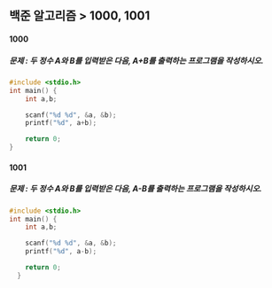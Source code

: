 
## 백준 알고리즘 > 1000, 1001

#### 1000
##### 문제 : 두 정수 A와 B를 입력받은 다음, A+B를 출력하는 프로그램을 작성하시오.
``` c
#include <stdio.h>
int main() {
    int a,b;

    scanf("%d %d", &a, &b);
    printf("%d", a+b);

    return 0;
}
```
#### 1001
##### 문제 : 두 정수 A와 B를 입력받은 다음, A-B를 출력하는 프로그램을 작성하시오.

``` c
#include <stdio.h>
int main() {
    int a,b;

    scanf("%d %d", &a, &b);
    printf("%d", a-b);

    return 0;
  }
```
